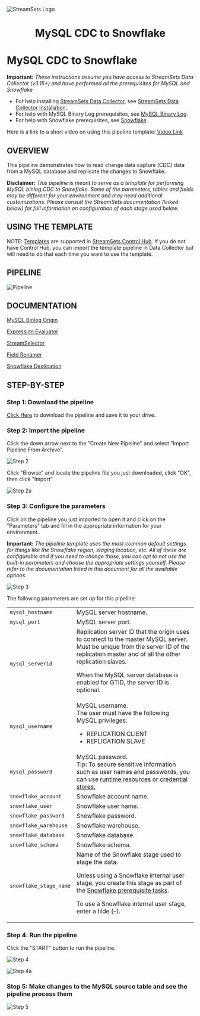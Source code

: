 ![StreamSets Logo](../../../images/Full%20Color%20Transparent.png)

<h1><p align="center">MySQL CDC to Snowflake</p></h1>

# MySQL CDC to Snowflake

**Important:** *These instructions assume you have access to StreamSets Data Collector (v3.15+) and have performed all the prerequisites for MySQL and Snowflake*

- For help installing [StreamSets Data Collector](https://streamsets.com/products/dataops-platform/data-collector/), see [StreamSets Data Collector Installation](https://streamsets.com/documentation/datacollector/latest/help/datacollector/UserGuide/Installation/Install_title.html).
- For help with MySQL Binary Log prerequisites, see [MySQL Binary Log](https://streamsets.com/documentation/datacollector/latest/help/datacollector/UserGuide/Origins/MySQLBinaryLog.html).
- For help with Snowflake prerequisites, see [Snowflake](https://streamsets.com/documentation/datacollector/latest/help/datacollector/UserGuide/Destinations/Snowflake.html).

Here is a link to a short video on using this pipeline template: [Video Link](https://www.youtube.com/channel/UC_4K-__dngOCEmoZs7PVZAg)

## OVERVIEW

This pipeline demonstrates how to read change data capture (CDC) data from a MySQL database and replicate the changes to Snowflake.

**Disclaimer:** *This pipeline is meant to serve as a template for performing MySQL binlog CDC to Snowflake.  Some of the parameters, tables and fields may be different for your environment and may need additional customizations.  Please consult the StreamSets documentation (linked below) for full information on configuration of each stage used below.*

## USING THE TEMPLATE

NOTE: [Templates](https://streamsets.com/documentation/controlhub/latest/onpremhelp/controlhub/UserGuide/Pipelines/PipelineTemplates.html) are supported in [StreamSets Control Hub](https://streamsets.com/products/dataops-platform/control-hub/). If you do not have Control Hub, you can import the template pipeline in Data Collector but will need to do that each time you want to use the template.

## PIPELINE

![Pipeline](images/pipeline.png "MySQL CDC to Snowflake")

## DOCUMENTATION

[MySQL Binlog Origin](https://streamsets.com/documentation/datacollector/latest/help/datacollector/UserGuide/Origins/MySQLBinaryLog.html)

[Expression Evaluator](https://streamsets.com/documentation/datacollector/latest/help/datacollector/UserGuide/Processors/Expression.html)

[StreamSelector](https://streamsets.com/documentation/datacollector/latest/help/datacollector/UserGuide/Processors/StreamSelector.html)

[Field Renamer](https://streamsets.com/documentation/datacollector/latest/help/datacollector/UserGuide/Processors/FieldRenamer.html)

[Snowflake Destination](https://streamsets.com/documentation/datacollector/latest/help/datacollector/UserGuide/Destinations/Snowflake.html)

## STEP-BY-STEP

### Step 1: Download the pipeline

[Click Here](./MySQL_CDC_to_Snowflake.zip?raw=true) to download the pipeline and save it to your drive.

### Step 2: Import the pipeline

Click the down arrow next to the "Create New Pipeline" and select "Import Pipeline From Archive".

![Step 2](images/MySQLtoSnowflake_step2.png "Import the Pipeline")

Click "Browse" and locate the pipeline file you just downloaded, click "OK", then click "Import"

![Step 2a](images/MySQLtoSnowflake_step2a.png "Import the Pipeline")

### Step 3: Configure the parameters

Click on the pipeline you just imported to open it and click on the "Parameters" tab and fill in the appropriate information for your environment.

**Important:** *The pipeline template uses the most common default settings for things like the Snowflake region, staging location, etc. All of these are configurable and if you need to change those, you can opt to not use the built-in parameters and choose the appropriate settings yourself. Please refer to the documentation listed in this document for all the available options.*

![Step 3](images/MySQLtoSnowflake_step3.png "Configure the parameters")

The following parameters are set up for this pipeline:

<table>
  <tr>
   <td><code>mysql_hostname</code>
   </td>
   <td class="entry cellrowborder" headers="d436212e756 ">MySQL server hostname.</td>
  </tr>
  <tr>
   <td><code>mysql_port</code>
   </td>
   <td class="entry cellrowborder" headers="d436212e756 ">MySQL server port. </td>
  </tr>
  <tr>
   <td><code>mysql_serverid</code>
   </td>
   <td class="entry cellrowborder" headers="d436212e756 ">Replication server ID that the origin uses to connect to
                                        the master MySQL server. Must be unique from the server ID
                                        of the replication master and of all the other replication
                                            slaves.<p class="p">When the MySQL server database is enabled for
                                            GTID, the server ID is optional. </p>
</td>
  </tr>
  <tr>
   <td><code>mysql_username</code>
   </td>
   <td class="entry cellrowborder" headers="d436212e853 ">MySQL username. <div class="p">The user must have the following MySQL
                                                privileges:<ul>
                                                <li>REPLICATION CLIENT</li>
                                                <li>REPLICATION SLAVE</li>
                                            </ul>
</div>
</td>
  </tr>
  <tr>
   <td><code>mysql_password</code>
   </td>
   <td class="entry cellrowborder" headers="d436212e853 ">MySQL password.<div class="note tip"><span class="tiptitle">Tip:</span> <span class="ph" id="task_qbt_kyh_xx__d15e6239">To secure sensitive information such as user names and passwords, you can use <a class="xref" href="https://streamsets.com/documentation/datacollector/latest/help/index.html?contextID=concept_bs4_5nm_2s" title="Similar to runtime properties, runtime resources are values that you define in a file local to the Data Collector and call from within a pipeline. But with runtime resources, you can restrict the permissions for the files to secure information.">runtime resources</a> or <span class="ph"><a class="xref" href="https://streamsets.com/documentation/datacollector/latest/help/index.html?contextID=concept_bt1_bpj_r1b">credential stores.</a></span></span></div>
</td>
  </tr>
  <tr>
   <td><code>snowflake_account</code>
   </td>
   <td class="entry cellrowborder" headers="d198512e2230 ">Snowflake account name.</td>
  </tr>
  <tr>
   <td><code>snowflake_user</code>
   </td>
   <td class="entry cellrowborder" headers="d198512e2230 ">Snowflake user name.</td>
  </tr>
  <tr>
   <td><code>snowflake_password</code>
   </td>
   <td class="entry cellrowborder" headers="d198512e2230 ">Snowflake password.</td>
  </tr>
  <tr>
   <td><code>snowflake_warehouse</code>
   </td>
   <td class="entry cellrowborder" headers="d198512e2372 ">Snowflake warehouse.</td>
  </tr>
  <tr>
   <td><code>snowflake_database</code>
   </td>
   <td class="entry cellrowborder" headers="d198512e2372 ">Snowflake database.</td>
  </tr>
  <tr>
   <td><code>snowflake_schema</code>
   </td>
   <td class="entry cellrowborder" headers="d198512e2372 ">Snowflake schema.</td>
  </tr>
  <tr>
   <td><code>snowflake_stage_name</code>
   </td>
   <td class="entry cellrowborder" headers="d198512e2713 ">Name of the Snowflake stage used to stage the data.
                                            <p class="p">Unless using a Snowflake internal user stage, you
                                            create this stage as part of the <a class="xref" href="https://streamsets.com/documentation/datacollector/latest/help/index.html?contextID=concept_ysy_fcj_ggb">Snowflake prerequisite tasks</a>.</p>
<p class="p">To use a
                                            Snowflake internal user stage, enter a tilde
                                                (<code class="ph codeph">~</code>).</p>
</td>
  </tr>
</table>

### Step 4: Run the pipeline

Click the "START" button to run the pipeline.

![Step 4](images/MySQLtoSnowflake_step4.png "Run the pipeline")

![Step 4a](images/MySQLtoSnowflake_step4a.png "Run the pipeline")

### Step 5: Make changes to the MySQL source table and see the pipeline process them

![Step 5](images/MySQLtoSnowflake_step5.png "View the results")
